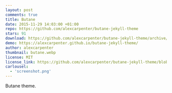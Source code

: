 ```yaml
---
layout: post
comments: true
title: Butane
date: 2015-11-29 14:03:00 +01:00
repo: https://github.com/alexcarpenter/butane-jekyll-theme
stars: 91
download: https://github.com/alexcarpenter/butane-jekyll-theme/archive/gh-pages.zip
demo: https://alexcarpenter.github.io/butane-jekyll-theme/
author: alexcarpenter
thumbnail: butane.webp
license: MIT
license_link: https://github.com/alexcarpenter/butane-jekyll-theme/blob/gh-pages/LICENSE
carlousel:
  - 'screenshot.png'
---
```


Butane theme.
